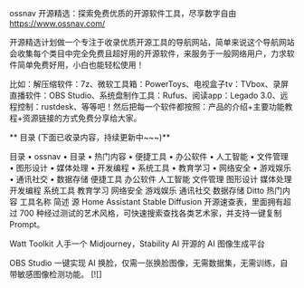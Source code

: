  

ossnav
开源精选：探索免费优质的开源软件工具，尽享数字自由 https://www.ossnav.com/

开源精选计划做一个专注于收录优质开源工具的导航网站，简单来说这个导航网站会收集每个类目中完全免费且超好用的开源软件，来服务于一般网络用户，力求软件简单免费好用，小白也能轻松使用！

比如：解压缩软件：7z、微软工具箱：PowerToys、电视盒子tv：TVbox、录屏直播软件：OBS Studio、系统盘制作工具：Rufus、阅读app：Legado 3.0、远程控制：rustdesk、等等吧！然后把每一个软件都按照：产品的介绍+主要功能教程+资源链接的方式免费分享给大家。

** 目录 (下面已收录内容，持续更新中~~~)**

目录
• ossnav
• 目录
• 热门内容
• 便捷工具
• 办公软件
• 人工智能
• 文件管理
• 图形设计
• 媒体处理
• 开发编程
• 系统工具
• 教育学习
• 网络安全
• 游戏娱乐
• 通讯社交
• 数据存储
便捷工具
办公软件
人工智能
文件管理
图形设计
媒体处理
开发编程
系统工具
教育学习
网络安全
游戏娱乐
通讯社交
数据存储
Ditto
热门内容
工具名称	简述	源
Home Assistant	Stable Diffusion 开源速查表，里面拥有超过 700 种经过测试的艺术风格，可快速搜索查找各类艺术家，并支持一键复制 Prompt。	

Watt Toolkit	人手一个 Midjourney，Stability AI 开源的 AI 图像生成平台	

OBS Studio	一键实现 AI 换脸，仅需一张换脸图像，无需数据集，无需训练，自带敏感图像检测功能。	[![]
 

